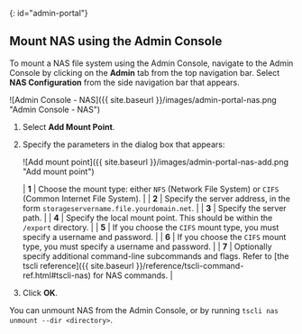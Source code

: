 {: id="admin-portal"}
## Mount NAS using the Admin Console
To mount a NAS file system using the Admin Console, navigate to the Admin Console by clicking on the **Admin** tab from the top navigation bar. Select **NAS Configuration** from the side navigation bar that appears.

![Admin Console - NAS]({{ site.baseurl }}/images/admin-portal-nas.png "Admin Console - NAS")

1. Select **Add Mount Point**.

2. Specify the parameters in the dialog box that appears:

    ![Add mount point]({{ site.baseurl }}/images/admin-portal-nas-add.png "Add mount point")

    | **1** | Choose the mount type: either `NFS` (Network File System) or `CIFS` (Common Internet File System). |
    | **2** | Specify the server address, in the form `storageservername.file.yourdomain.net`. |
    | **3** | Specify the server path. |
    | **4** | Specify the local mount point. This should be within the `/export` directory. |
    | **5** | If you choose the `CIFS` mount type, you must specify a username and password. |
    | **6** | If you choose the `CIFS` mount type, you must specify a username and password. |
    | **7** | Optionally specify additional command-line subcommands and flags. Refer to [the tscli reference]({{ site.baseurl }}/reference/tscli-command-ref.html#tscli-nas) for NAS commands. |

3. Click **OK**.

You can unmount NAS from the Admin Console, or by running `tscli nas unmount --dir <directory>`.
